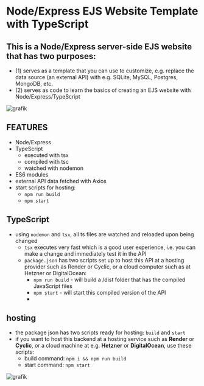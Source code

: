 # Node/Express EJS Website Template with TypeScript

## This is a Node/Express server-side EJS website that has two purposes:

  -   (1) serves as a template that you can use to customize, e.g. replace the data source (an external API) with e.g. SQLite, MySQL, Postgres, MongoDB, etc.
  -   (2) serves as code to learn the basics of creating an EJS website with Node/Express/TypeScript

![grafik](https://github.com/edwardtanguay/template-node-express-ejs-website-typescript/assets/446574/fe91f858-984e-4713-a776-85c775dccde0)

## FEATURES

- Node/Express
- TypeScript
  - executed with tsx
  - compiled with tsc
  - watched with nodemon
- ES6 modules
- external API data fetched with Axios
- start scripts for hosting: 
  - `npm run build` 
  - `npm start`

## TypeScript

-   using `nodemon` and `tsx`, all ts files are watched and reloaded upon being changed
    -   `tsx` executes very fast which is a good user experience, i.e. you can make a change and immediately test it in the API
    -   `package.json` has two scripts set up to host this API at a hosting provider such as Render or Cyclic, or a cloud computer such as at Hetzner or DigitalOcean:
        -   `npm run build` - will build a /dist folder that has the compiled JavaScript files
        -   `npm start` - will start this compiled version of the API
        -   

## hosting

- the package json has two scripts ready for hosting: `build` and `start`
- if you want to host this backend at a hosting service such as **Render** or **Cyclic**, or a cloud machine at e.g. **Hetzner** or **DigitalOcean**, use these scripts:
  - build command: `npm i && npm run build`
  - start command: `npm start`

![grafik](https://github.com/edwardtanguay/template-api-node-express-typescript-es6-modules-lowdb/assets/446574/4c57128a-c648-4c9a-9c3f-509fc1fb72aa)
